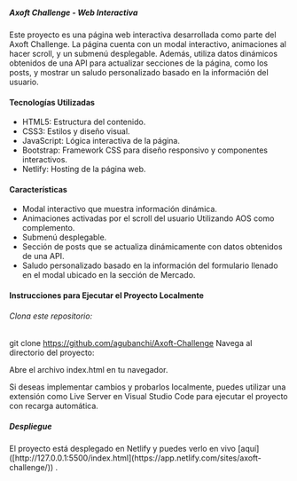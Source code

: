 <h5>Axoft Challenge - Web Interactiva</h5>
<p></p>Este proyecto es una página web interactiva desarrollada como parte del Axoft Challenge. La página cuenta con un modal interactivo, animaciones al hacer scroll, y un submenú desplegable. Además, utiliza datos dinámicos obtenidos de una API para actualizar secciones de la página, como los posts, y mostrar un saludo personalizado basado en la información del usuario.</p>

<h4>Tecnologías Utilizadas</h4>
<ul>
<li>HTML5: Estructura del contenido.</li>
<li>CSS3: Estilos y diseño visual.</li>
<li>JavaScript: Lógica interactiva de la página.</li>
<li>Bootstrap: Framework CSS para diseño responsivo y componentes interactivos.</li>
<li>Netlify: Hosting de la página web.</li>
</ul>

<h4>Características</h4>

<ul>
<li>Modal interactivo que muestra información dinámica.</li>
<li>Animaciones activadas por el scroll del usuario Utilizando AOS como complemento.</li>
<li>Submenú desplegable.</li>
<li>Sección de posts que se actualiza dinámicamente con datos obtenidos de una API.</li>
<li>Saludo personalizado basado en la información del formulario llenado en el modal ubicado en la sección de Mercado.</li>
</ul>

<h4>Instrucciones para Ejecutar el Proyecto Localmente</h4>
<h6>Clona este repositorio:</h6>

git clone https://github.com/agubanchi/Axoft-Challenge
Navega al directorio del proyecto:

Abre el archivo index.html en tu navegador.

Si deseas implementar cambios y probarlos localmente, puedes utilizar una extensión como Live Server en Visual Studio Code para ejecutar el proyecto con recarga automática.

<h5>Despliegue</h5>
El proyecto está desplegado en Netlify y puedes verlo en vivo [aquí]([http://127.0.0.1:5500/index.html](https://app.netlify.com/sites/axoft-challenge/)) .
